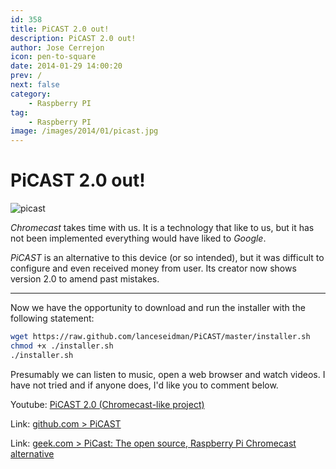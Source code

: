```yaml
---
id: 358
title: PiCAST 2.0 out!
description: PiCAST 2.0 out!
author: Jose Cerrejon
icon: pen-to-square
date: 2014-01-29 14:00:20
prev: /
next: false
category:
    - Raspberry PI
tag:
    - Raspberry PI
image: /images/2014/01/picast.jpg
---
```


# PiCAST 2.0 out!

![picast](/images/2014/01/picast.jpg)

_Chromecast_ takes time with us. It is a technology that like to us, but it has not been implemented everything would have liked to _Google_.

_PiCAST_ is an alternative to this device (or so intended), but it was difficult to configure and even received money from user. Its creator now shows version 2.0 to amend past mistakes.

---

Now we have the opportunity to download and run the installer with the following statement:

```bash
wget https://raw.github.com/lanceseidman/PiCAST/master/installer.sh
chmod +x ./installer.sh
./installer.sh
```

Presumably we can listen to music, open a web browser and watch videos. I have not tried and if anyone does, I'd like you to comment below.

Youtube: [PiCAST 2.0 (Chromecast-like project)](https://www.youtube.com/watch?v=Wwr201XHDME)

Link: [github.com > PiCAST](https://github.com/lanceseidman/PiCAST)

Link: [geek.com > PiCast: The open source, Raspberry Pi Chromecast alternative](https://www.geek.com/android/picast-the-open-source-raspberry-pi-chromecast-alternative-1564550/)
